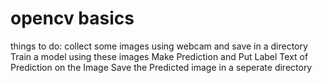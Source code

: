 # opencv basics

things to do:
collect some images using webcam and save in a directory
Train a model using these images
Make Prediction and Put Label Text of Prediction on the Image
Save the Predicted image in a seperate directory


